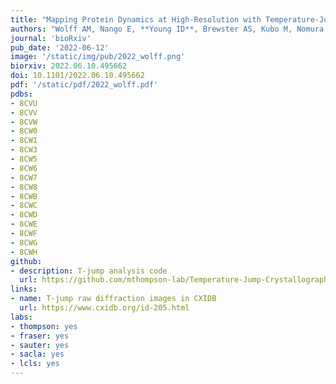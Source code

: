 ```yaml
---
title: "Mapping Protein Dynamics at High-Resolution with Temperature-Jump X-ray Crystallography"
authors: "Wolff AM, Nango E, **Young ID**, Brewster AS, Kubo M, Nomura T, Sugahara M, Owada S, Barad BA, Ito K, Bhowmick A, Carbajo S, Hino T, Holton JM, Im D, O’Riordan LJ, Tanaka T, Tanaka R, Sierra RG, Yumoto F, Tono K, Iwata S, Sauter NK, Fraser JS, Thompson MC." # use &#42; for co-first
journal: 'bioRxiv'
pub_date: '2022-06-12'
image: '/static/img/pub/2022_wolff.png'
biorxiv: 2022.06.10.495662
doi: 10.1101/2022.06.10.495662
pdf: '/static/pdf/2022_wolff.pdf'
pdbs: 
- 8CVU
- 8CVV
- 8CVW
- 8CW0
- 8CW1
- 8CW3
- 8CW5
- 8CW6
- 8CW7
- 8CW8
- 8CWB
- 8CWC
- 8CWD
- 8CWE
- 8CWF
- 8CWG
- 8CWH
github:
- description: T-jump analysis code
  url: https://github.com/mthompson-lab/Temperature-Jump-Crystallography_Analysis-for-Paper
links:
- name: T-jump raw diffraction images in CXIDB
  url: https://www.cxidb.org/id-205.html
labs:
- thompson: yes
- fraser: yes
- sauter: yes
- sacla: yes
- lcls: yes
---
```

